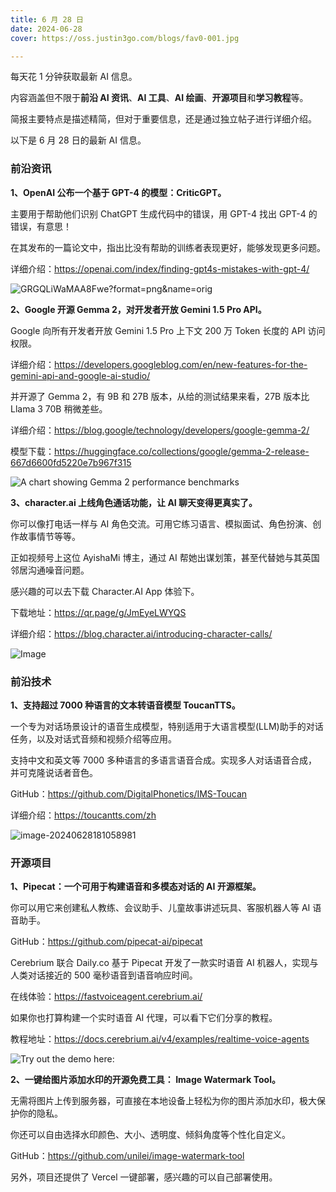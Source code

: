 ```yaml
---
title: 6 月 28 日
date: 2024-06-28
cover: https://oss.justin3go.com/blogs/fav0-001.jpg

---
```


每天花 1 分钟获取最新 AI 信息。

内容涵盖但不限于**前沿 AI 资讯**、**AI 工具**、**AI 绘画**、**开源项目**和**学习教程**等。

简报主要特点是描述精简，但对于重要信息，还是通过独立帖子进行详细介绍。

以下是 6 月 28 日的最新 AI 信息。

### 前沿资讯

**1、OpenAI 公布一个基于 GPT-4 的模型：CriticGPT。**

主要用于帮助他们识别 ChatGPT 生成代码中的错误，用 GPT-4 找出 GPT-4 的错误，有意思！

在其发布的一篇论文中，指出比没有帮助的训练者表现更好，能够发现更多问题。

详细介绍：https://openai.com/index/finding-gpt4s-mistakes-with-gpt-4/

![GRGQLiWaMAA8Fwe?format=png&name=orig](https://p.ipic.vip/6m9v4c.png)

**2、Google 开源 Gemma 2，对开发者开放 Gemini 1.5 Pro API。**

Google 向所有开发者开放 Gemini 1.5 Pro 上下文 200 万 Token 长度的 API 访问权限。

详细介绍：https://developers.googleblog.com/en/new-features-for-the-gemini-api-and-google-ai-studio/

并开源了 Gemma 2，有 9B 和 27B 版本，从给的测试结果来看，27B 版本比 Llama 3 70B 稍微差些。

详细介绍：https://blog.google/technology/developers/google-gemma-2/

模型下载：https://huggingface.co/collections/google/gemma-2-release-667d6600fd5220e7b967f315

![A chart showing Gemma 2 performance benchmarks](https://storage.googleapis.com/gweb-uniblog-publish-prod/images/Gemma_2_performance_final.width-1000.format-webp.webp)

**3、character.ai 上线角色通话功能，让 AI 聊天变得更真实了。**

你可以像打电话一样与 AI 角色交流。可用它练习语言、模拟面试、角色扮演、创作故事情节等等。

正如视频号上这位 AyishaMi 博主，通过 AI 帮她出谋划策，甚至代替她与其英国邻居沟通噪音问题。

感兴趣的可以去下载 Character.AI App 体验下。

下载地址：https://qr.page/g/JmEyeLWYQS

详细介绍：https://blog.character.ai/introducing-character-calls/

![Image](https://p.ipic.vip/4oxhbt.jpg)

### 前沿技术

**1、支持超过 7000 种语言的文本转语音模型 ToucanTTS。**

一个专为对话场景设计的语音生成模型，特别适用于大语言模型(LLM)助手的对话任务，以及对话式音频和视频介绍等应用。

支持中文和英文等 7000 多种语言的多语言语音合成。实现多人对话语音合成，并可克隆说话者音色。

GitHub：https://github.com/DigitalPhonetics/IMS-Toucan

详细介绍：https://toucantts.com/zh

![image-20240628181058981](https://p.ipic.vip/bq9ir8.png)

### 开源项目

**1、Pipecat：一个可用于构建语音和多模态对话的 AI 开源框架。**

你可以用它来创建私人教练、会议助手、儿童故事讲述玩具、客服机器人等 AI 语音助手。

GitHub：https://github.com/pipecat-ai/pipecat

Cerebrium 联合 Daily.co 基于 Pipecat 开发了一款实时语音 AI 机器人，实现与人类对话接近的 500 毫秒语音到语音响应时间。

在线体验：https://fastvoiceagent.cerebrium.ai/

如果你也打算构建一个实时语音 AI 代理，可以看下它们分享的教程。

教程地址：https://docs.cerebrium.ai/v4/examples/realtime-voice-agents

![Try out the demo here: ](https://www.daily.co/blog/content/images/2024/06/fastbot-ui.png)



**2、一键给图片添加水印的开源免费工具： Image Watermark Tool。**

无需将图片上传到服务器，可直接在本地设备上轻松为你的图片添加水印，极大保护你的隐私。

你还可以自由选择水印颜色、大小、透明度、倾斜角度等个性化自定义。

GitHub：https://github.com/unilei/image-watermark-tool

另外，项目还提供了 Vercel 一键部署，感兴趣的可以自己部署使用。